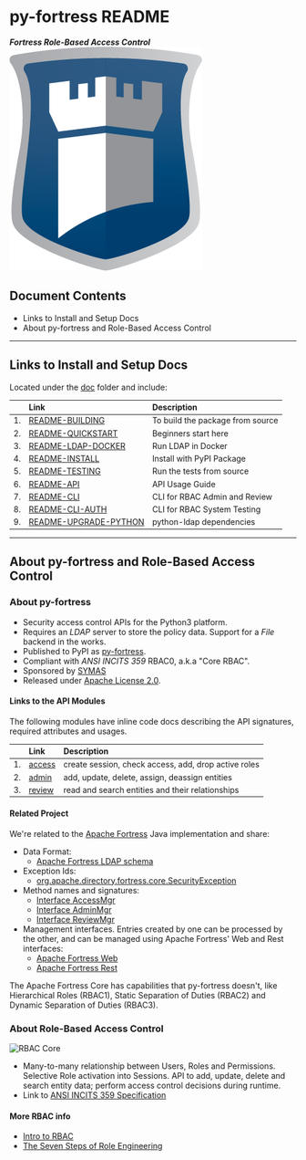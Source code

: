 # py-fortress README

_**Fortress Role-Based Access Control**_ 
![py-fortress](images/Fortressicon.png "fortress rbac")

## Document Contents
 * Links to Install and Setup Docs
 * About py-fortress and Role-Based Access Control
________________________________
## Links to Install and Setup Docs
Located under the [doc](doc) folder and include:

|     | Link                                                                                                        | Description                      | 
|-----|:------------------------------------------------------------------------------------------------------------|:---------------------------------| 
| 1.  | [README-BUILDING](https://github.com/shawnmckinney/py-fortress/blob/master/doc/README-BUILDING.md)          | To build the package from source |
| 2.  | [README-QUICKSTART](https://github.com/shawnmckinney/py-fortress/blob/master/doc/README-QUICKSTART.md)      | Beginners start here             | 
| 3.  | [README-LDAP-DOCKER](https://github.com/shawnmckinney/py-fortress/blob/master/doc/README-LDAP-DOCKER.md)    | Run LDAP in Docker               |
| 4.  | [README-INSTALL](https://github.com/shawnmckinney/py-fortress/blob/master/doc/README-INSTALL.md)            | Install with PyPI Package        | 
| 5.  | [README-TESTING](https://github.com/shawnmckinney/py-fortress/blob/master/doc/README-TESTING.md)            | Run the tests from source        | 
| 6.  | [README-API](https://github.com/shawnmckinney/py-fortress/blob/master/doc/README-API.md)                    | API Usage Guide                  |
| 7.  | [README-CLI](https://github.com/shawnmckinney/py-fortress/blob/master/doc/README-CLI.md)                    | CLI for RBAC Admin and Review    |  
| 8.  | [README-CLI-AUTH](https://github.com/shawnmckinney/py-fortress/blob/master/doc/README-CLI-AUTH.md)          | CLI for RBAC System Testing      | 
| 9.  | [README-UPGRADE-PYTHON](https://github.com/shawnmckinney/py-fortress/blob/master/doc/README-UPGRADE-PYTHON) | python-ldap dependencies         | 
_________________________________________________________________________________
## About py-fortress and Role-Based Access Control

### About py-fortress
 * Security access control APIs for the Python3 platform.
 * Requires an *LDAP* server to store the policy data. Support for a *File* backend in the works.
 * Published to PyPI as [py-fortress](https://pypi.org/project/py-fortress/).
 * Compliant with *ANSI INCITS 359* RBAC0, a.k.a "Core RBAC".    
 * Sponsored by [SYMAS](https://symas.com/)
 * Released under [Apache License 2.0](https://www.apache.org/licenses/LICENSE-2.0).

#### Links to the API Modules
The following modules have inline code docs describing the API signatures, required attributes and usages.

|   | Link                                                                              | Description                                          |  
|---|:----------------------------------------------------------------------------------|:-----------------------------------------------------|  
|1. | [access](https://github.com/shawnmckinney/py-fortress/blob/master/rbac/access.py) |create session, check access, add, drop active roles  |  
|2. | [admin](https://github.com/shawnmckinney/py-fortress/blob/master/rbac/admin.py)   |add, update, delete, assign, deassign entities        |  
|3. | [review](https://github.com/shawnmckinney/py-fortress/blob/master/rbac/review.py) |read and search entities and their relationships      |  
   
#### Related Project
We're related to the [Apache Fortress](http://directory.apache.org/fortress) Java implementation and share:
 * Data Format:
    * [Apache Fortress LDAP schema](https://github.com/apache/directory-fortress-core/blob/master/ldap/schema/fortress.schema)
 * Exception Ids:
    * [org.apache.directory.fortress.core.SecurityException](http://directory.apache.org/fortress/gen-docs/latest/apidocs/org/apache/directory/fortress/core/SecurityException.html)
 * Method names and signatures:
    * [Interface AccessMgr](http://directory.apache.org/fortress/gen-docs/latest/apidocs/org/apache/directory/fortress/core/AccessMgr.html)
    * [Interface AdminMgr](http://directory.apache.org/fortress/gen-docs/latest/apidocs/org/apache/directory/fortress/core/AdminMgr.html)
    * [Interface ReviewMgr](http://directory.apache.org/fortress/gen-docs/latest/apidocs/org/apache/directory/fortress/core/ReviewMgr.html)
 * Management interfaces. Entries created by one can be processed by the other, and can be managed using Apache Fortress' Web and Rest interfaces:
    * [Apache Fortress Web](https://github.com/apache/directory-fortress-commander)
    * [Apache Fortress Rest](https://github.com/apache/directory-fortress-enmasse)
     
The Apache Fortress Core has capabilities that py-fortress doesn't, like Hierarchical Roles (RBAC1), Static Separation of Duties (RBAC2) and Dynamic Separation of Duties (RBAC3).   
     
### About Role-Based Access Control
 ![RBAC Core](images/RbacCore.png "RBAC0 - The 'Core'")
 * Many-to-many relationship between Users, Roles and Permissions. Selective Role activation into Sessions. API to
 add, update, delete and search entity data; perform access control decisions during runtime.
 * Link to [ANSI INCITS 359 Specification](http://profsandhu.com/journals/tissec/ANSI+INCITS+359-2004.pdf) 

#### More RBAC info
 * [Intro to RBAC](http://directory.apache.org/fortress/user-guide/1-intro-rbac.html)
 * [The Seven Steps of Role Engineering](https://iamfortress.net/2015/03/05/the-seven-steps-of-role-engineering/)
